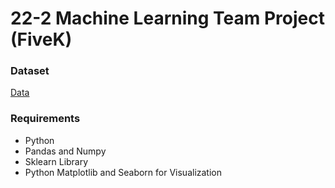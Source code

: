 # 22-2 Machine Learning Team Project (FiveK)


### Dataset
[Data](https://www.kaggle.com/datasets/mlg-ulb/creditcardfraud)

### Requirements
* Python
* Pandas and Numpy
* Sklearn Library
* Python Matplotlib and Seaborn for Visualization
